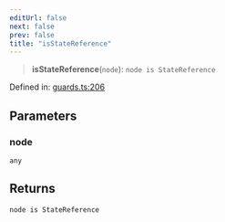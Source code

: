 ```yaml
---
editUrl: false
next: false
prev: false
title: "isStateReference"
---
```


> **isStateReference**(`node`): `node is StateReference`

Defined in: [guards.ts:206](https://github.com/rcs-agents/rcs-lang/blob/68cb652ba691370490e2f22c44219c82067584e3/packages/ast/src/guards.ts#L206)

## Parameters

### node

`any`

## Returns

`node is StateReference`
